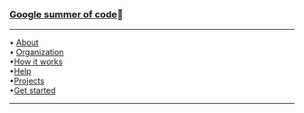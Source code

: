 
   ### [Google summer of code](https://summerofcode.withgoogle.com/)💎                    
   
   --------------------------------------------------------------------------------------------------------------------------------------------------           
   
   • [About](https://summerofcode.withgoogle.com/about/)              
   • [Organization](https://summerofcode.withgoogle.com/organizations/?sp-page=2)                                             
   •[How it works](https://summerofcode.withgoogle.com/how-it-works/)                                       
   •[Help](https://summerofcode.withgoogle.com/help/)                                             
   •[Projects](https://summerofcode.withgoogle.com/projects/)                                                        
   •[Get started](https://summerofcode.withgoogle.com/get-started/)                                  
   
   -----------------------------------------------------------------------------------------------------------------------------------------------------   
   
